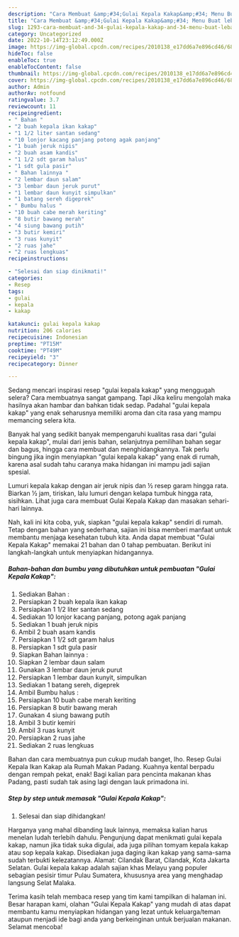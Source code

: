 ```yaml
---
description: "Cara Membuat &amp;#34;Gulai Kepala Kakap&amp;#34; Menu Buat lebaran"
title: "Cara Membuat &amp;#34;Gulai Kepala Kakap&amp;#34; Menu Buat lebaran"
slug: 1293-cara-membuat-and-34-gulai-kepala-kakap-and-34-menu-buat-lebaran
category: Uncategorized
date: 2022-10-14T23:12:49.000Z
image: https://img-global.cpcdn.com/recipes/2010138_e17dd6a7e896cd46/680x482cq70/gulai-kepala-kakap-foto-resep-utama.jpg
hideToc: false
enableToc: true
enableTocContent: false
thumbnail: https://img-global.cpcdn.com/recipes/2010138_e17dd6a7e896cd46/680x482cq70/gulai-kepala-kakap-foto-resep-utama.jpg
cover: https://img-global.cpcdn.com/recipes/2010138_e17dd6a7e896cd46/680x482cq70/gulai-kepala-kakap-foto-resep-utama.jpg
author: Admin
authorAv: notfound
ratingvalue: 3.7
reviewcount: 11
recipeingredient:
- " Bahan "
- "2 buah kepala ikan kakap"
- "1 1/2 liter santan sedang"
- "10 lonjor kacang panjang potong agak panjang"
- "1 buah jeruk nipis"
- "2 buah asam kandis"
- "1 1/2 sdt garam halus"
- "1 sdt gula pasir"
- " Bahan lainnya "
- "2 lembar daun salam"
- "3 lembar daun jeruk purut"
- "1 lembar daun kunyit simpulkan"
- "1 batang sereh digeprek"
- " Bumbu halus "
- "10 buah cabe merah keriting"
- "8 butir bawang merah"
- "4 siung bawang putih"
- "3 butir kemiri"
- "3 ruas kunyit"
- "2 ruas jahe"
- "2 ruas lengkuas"
recipeinstructions:

- "Selesai dan siap dinikmati!"
categories:
- Resep
tags:
- gulai
- kepala
- kakap

katakunci: gulai kepala kakap 
nutrition: 206 calories
recipecuisine: Indonesian
preptime: "PT15M"
cooktime: "PT49M"
recipeyield: "3"
recipecategory: Dinner

---
```



Sedang mencari inspirasi resep &#34;gulai kepala kakap&#34; yang menggugah selera? Cara membuatnya sangat gampang. Tapi Jika keliru mengolah maka hasilnya akan hambar dan bahkan tidak sedap. Padahal &#34;gulai kepala kakap&#34; yang enak seharusnya memiliki aroma dan cita rasa yang mampu memancing selera kita.


Banyak hal yang sedikit banyak mempengaruhi kualitas rasa dari &#34;gulai kepala kakap&#34;, mulai dari jenis bahan, selanjutnya pemilihan bahan segar dan bagus, hingga cara membuat dan menghidangkannya. Tak perlu bingung jika ingin menyiapkan &#34;gulai kepala kakap&#34; yang enak di rumah, karena asal sudah tahu caranya maka hidangan ini mampu jadi sajian spesial.

Lumuri kepala kakap dengan air jeruk nipis dan ½ resep garam hingga rata. Biarkan ½ jam, tiriskan, lalu lumuri dengan kelapa tumbuk hingga rata, sisihkan. Lihat juga cara membuat Gulai Kepala Kakap dan masakan sehari-hari lainnya.


Nah, kali ini kita coba, yuk, siapkan &#34;gulai kepala kakap&#34; sendiri di rumah. Tetap dengan bahan yang sederhana, sajian ini bisa memberi manfaat untuk membantu menjaga kesehatan tubuh kita. Anda dapat membuat &#34;Gulai Kepala Kakap&#34; memakai 21 bahan dan 0 tahap pembuatan. Berikut ini langkah-langkah untuk menyiapkan hidangannya.

<!--inarticleads1-->

##### Bahan-bahan dan bumbu yang dibutuhkan untuk pembuatan &#34;Gulai Kepala Kakap&#34;:

1. Sediakan  Bahan :
1. Persiapkan 2 buah kepala ikan kakap
1. Persiapkan 1 1/2 liter santan sedang
1. Sediakan 10 lonjor kacang panjang, potong agak panjang
1. Sediakan 1 buah jeruk nipis
1. Ambil 2 buah asam kandis
1. Persiapkan 1 1/2 sdt garam halus
1. Persiapkan 1 sdt gula pasir
1. Siapkan  Bahan lainnya :
1. Siapkan 2 lembar daun salam
1. Gunakan 3 lembar daun jeruk purut
1. Persiapkan 1 lembar daun kunyit, simpulkan
1. Sediakan 1 batang sereh, digeprek
1. Ambil  Bumbu halus :
1. Persiapkan 10 buah cabe merah keriting
1. Persiapkan 8 butir bawang merah
1. Gunakan 4 siung bawang putih
1. Ambil 3 butir kemiri
1. Ambil 3 ruas kunyit
1. Persiapkan 2 ruas jahe
1. Sediakan 2 ruas lengkuas


Bahan dan cara membuatnya pun cukup mudah banget, lho. Resep Gulai Kepala Ikan Kakap ala Rumah Makan Padang. Kuahnya kental berpadu dengan rempah pekat, enak! Bagi kalian para pencinta makanan khas Padang, pasti sudah tak asing lagi dengan lauk primadona ini. 

<!--inarticleads2-->

##### Step by step untuk memasak &#34;Gulai Kepala Kakap&#34;:


1. Selesai dan siap dihidangkan!

Harganya yang mahal dibanding lauk lainnya, memaksa kalian harus menelan ludah terlebih dahulu. Pengunjung dapat menikmati gulai kepala kakap, namun jika tidak suka digulai, ada juga pilihan tomyam kepala kakap atau sop kepala kakap. Disediakan juga daging ikan kakap yang sama-sama sudah terbukti kelezatannya. Alamat: Cilandak Barat, Cilandak, Kota Jakarta Selatan. Gulai kepala kakap adalah sajian khas Melayu yang populer sebagian pesisir timur Pulau Sumatera, khususnya area yang menghadap langsung Selat Malaka. 

Terima kasih telah membaca resep yang tim kami tampilkan di halaman ini. Besar harapan kami, olahan &#34;Gulai Kepala Kakap&#34; yang mudah di atas dapat membantu kamu menyiapkan hidangan yang lezat untuk keluarga/teman ataupun menjadi ide bagi anda yang berkeinginan untuk berjualan makanan. Selamat mencoba!

